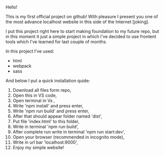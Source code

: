 Hello!

This is my first official project on github! 
With pleasure I present you one of the most advance localhost website in this side of the Internet [joking].

I put this project right here to start making foundation to my future repo, but in this moment it just a simple project in which I've decided to use
frontent tools which I've learned for last couple of months.

In this project I've used:  
- html  
- webpack  
- sass  

And below I put a quick installation quide:

1. Download all files form repo,  
2. Open this in VS code,  
3. Open terminal in Vs ,  
4. Write 'npm install' and press enter,  
5. Write 'npm run build' and press enter,  
6. After that should appear folder named 'dist',  
7. Put file 'index.html' to this folder,  
8. Write in terminal 'npm run build',  
9. After complete run write in terminal 'npm run start:dev',  
10. Open your browser (recommended in incognito mode),  
11. Write in url bar 'localhost:9000',  
12. Enjoy my simple website!  
